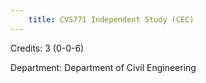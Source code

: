 ```yaml
---
    title: CVS771 Independent Study (CEC)
---
```

Credits: 3 (0-0-6)

Department: Department of Civil Engineering

